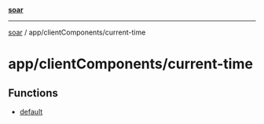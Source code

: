 [**soar**](../../../README.md)

***

[soar](../../../modules.md) / app/clientComponents/current-time

# app/clientComponents/current-time

## Functions

- [default](functions/default.md)
